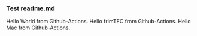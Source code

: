 ### Test readme.md
Hello World from Github-Actions.
Hello frimTEC from Github-Actions.
Hello Mac from Github-Actions.
